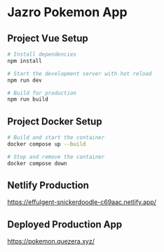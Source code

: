 # Jazro Pokemon App

## Project Vue Setup

```sh
# Install dependencies
npm install

# Start the development server with hot reload
npm run dev

# Build for production
npm run build
```

## Project Docker Setup
```sh
# Build and start the container
docker compose up --build

# Stop and remove the container
docker compose down
```

## Netlify Production
https://effulgent-snickerdoodle-c69aac.netlify.app/

## Deployed Production App
https://pokemon.quezera.xyz/
